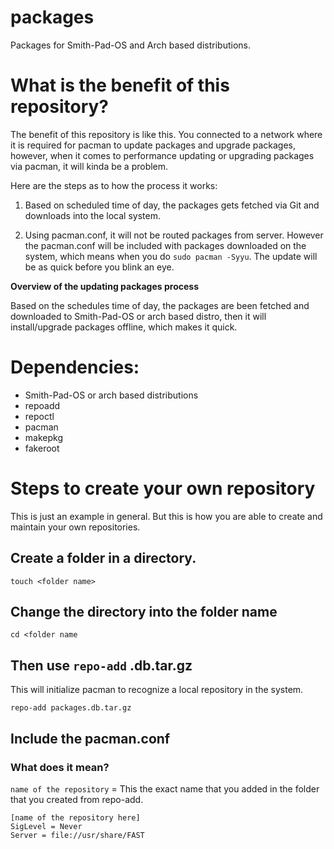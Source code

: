 # packages
Packages for Smith-Pad-OS and Arch based distributions. 


# What is the benefit of this repository? 

The benefit of this repository is like this. You connected to a network where it is required
for pacman to update packages and upgrade packages, however, when it comes to performance 
updating or upgrading packages via pacman, it will kinda be a problem.  

Here are the steps as to how the process it works:

1. Based on scheduled time of day, the packages gets fetched via Git and downloads into 
   the local system. 


2. Using pacman.conf, it will not be routed packages from server. However the pacman.conf
   will be included with packages downloaded on the system, which means when you do 
   `sudo pacman -Syyu`. The update will be as quick before you blink an eye. 


**Overview of the updating packages process**

Based on the schedules time of day, the packages are been fetched and downloaded to Smith-Pad-OS
or arch based distro, then it will install/upgrade packages offline, which makes it quick. 


# Dependencies: 

- Smith-Pad-OS or arch based distributions
- repoadd
- repoctl    
- pacman 
- makepkg
- fakeroot


# Steps to create your own repository
This is just an example in general. But this is how you are able to create
and maintain your own repositories. 


## Create a folder in a directory. 
```shell 
touch <folder name> 
```

## Change the directory into the folder name
```shell 
cd <folder name
````


## Then use `repo-add` <filename>.db.tar.gz

This will initialize pacman to recognize a local repository in the system.

```shell
repo-add packages.db.tar.gz
```

## Include the pacman.conf

### What does it mean? 
`name of the repository` = This the exact name that you added in the folder that you created 
					       from repo-add. 

```shell
[name of the repository here]
SigLevel = Never
Server = file://usr/share/FAST
```
